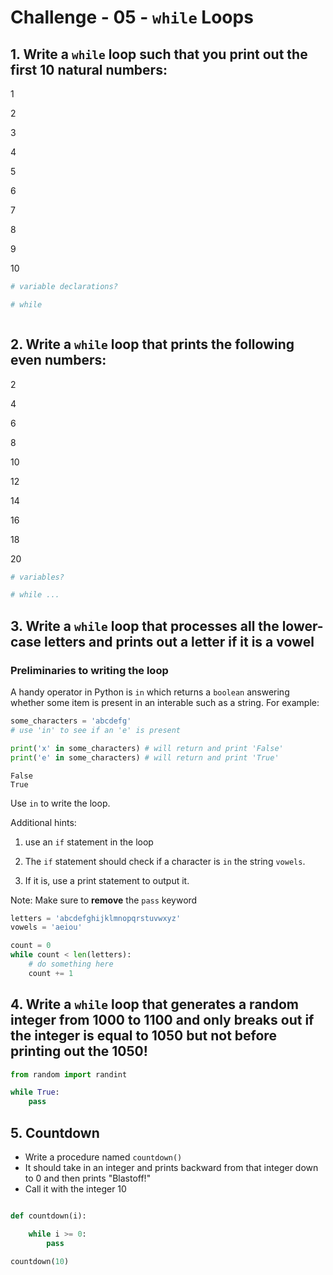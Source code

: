 # Challenge - 05 - `while` Loops

## 1. Write a `while` loop such that you print out the first 10 natural numbers:

1

2

3

4

5

6

7

8

9

10

```python
# variable declarations?

# while



```

## 2. Write a `while` loop that prints the following even numbers:

2

4

6

8

10

12

14

16

18

20

```python
# variables?

# while ...
```

## 3. Write a `while` loop that processes all the lower-case letters and prints out a letter if it is a vowel

### Preliminaries to writing the loop

A handy operator in Python is `in` which returns a `boolean` answering whether some item is present in an interable such as a string. For example:

```python
some_characters = 'abcdefg'
# use 'in' to see if an 'e' is present

print('x' in some_characters) # will return and print 'False'
print('e' in some_characters) # will return and print 'True'
```

    False
    True

Use `in` to write the loop.

Additional hints:

1.  use an `if` statement in the loop

2.  The `if` statement should check if a character is `in` the string `vowels`.

3.  If it is, use a print statement to output it.

Note: Make sure to **remove** the `pass` keyword

```python
letters = 'abcdefghijklmnopqrstuvwxyz'
vowels = 'aeiou'

count = 0
while count < len(letters):
    # do something here
    count += 1
```

## 4. Write a `while` loop that generates a random integer from 1000 to 1100 and only breaks out if the integer is equal to 1050 **but not before printing out the 1050**!

```python
from random import randint

while True:
    pass
```

## 5. Countdown

- Write a procedure named `countdown()`
- It should take in an integer and prints backward from that integer down to 0 and then prints "Blastoff!"
- Call it with the integer 10

```python

def countdown(i):

    while i >= 0:
        pass

countdown(10)
```
